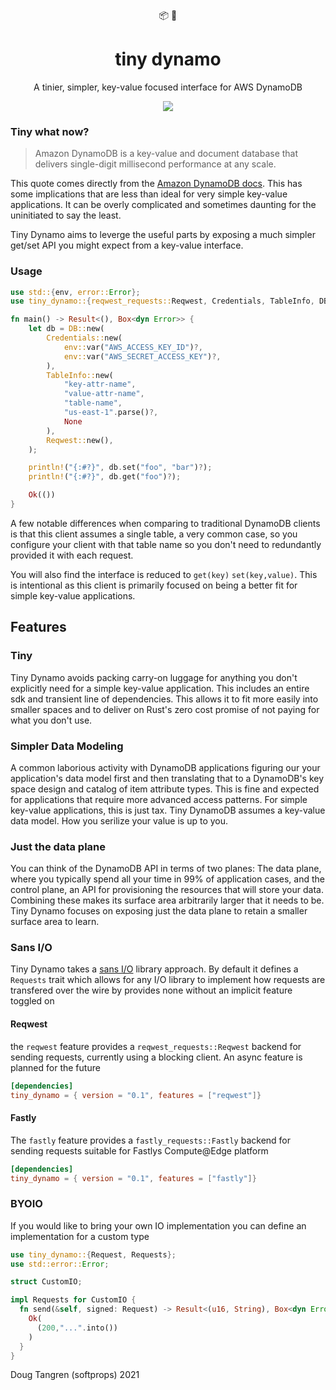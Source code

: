 <div align="center">
  📦 🤏
</div>

<h1 align="center">
  tiny dynamo
</h1>

<p align="center">
   A tinier, simpler, key-value focused interface for AWS DynamoDB
</p>

<div align="center">
  <a href="https://github.com/softprops/tiny-dynamo/actions">
		<img src="https://github.com/softprops/tiny-dynamo/workflows/Main/badge.svg"/>
	</a>
</div>

### Tiny what now?

> Amazon DynamoDB is a key-value and document database that delivers single-digit millisecond performance at any scale.

This quote comes directly from the [Amazon DynamoDB docs](https://aws.amazon.com/dynamodb/). This has some implications that are less than ideal for very simple key-value applications. It can be overly complicated and sometimes daunting for the uninitiated to say the least.

Tiny Dynamo aims to leverge the useful parts by exposing a much simpler get/set API you might expect from a key-value interface.

### Usage

```rust ,no_run
use std::{env, error::Error};
use tiny_dynamo::{reqwest_requests::Reqwest, Credentials, TableInfo, DB};

fn main() -> Result<(), Box<dyn Error>> {
    let db = DB::new(
        Credentials::new(
            env::var("AWS_ACCESS_KEY_ID")?,
            env::var("AWS_SECRET_ACCESS_KEY")?,
        ),
        TableInfo::new(
            "key-attr-name",
            "value-attr-name",
            "table-name",
            "us-east-1".parse()?,
            None
        ),
        Reqwest::new(),
    );

    println!("{:#?}", db.set("foo", "bar")?);
    println!("{:#?}", db.get("foo")?);

    Ok(())
}
```

A few notable differences when comparing to traditional DynamoDB clients is that this client assumes a single table, a very common case, so you configure your client with that table name so you don't need to redundantly provided it with each request.

You will also find the interface is reduced to `get(key)` `set(key,value)`. This is intentional as this client is primarily focused on being a better fit for simple key-value applications.

## Features

### Tiny

Tiny Dynamo avoids packing carry-on luggage for anything you don't explicitly need for a simple key-value application. This includes an entire sdk and transient line of dependencies. This allows it to fit more easily into smaller spaces and to deliver on Rust's zero cost promise of not paying for what you don't use.

### Simpler Data Modeling

A common laborious activity with DynamoDB applications figuring our your application's data model first and then translating that to a DynamoDB's key space design and catalog of item attribute types. This is fine and expected for applications that require more advanced access patterns. For simple key-value applications, this is just tax. Tiny DynamoDB assumes a key-value data model. How you serilize your value is up to you.

### Just the data plane

You can think of the DynamoDB API in terms of two planes: The data plane, where you typically spend all your time in 99% of application cases, and the control plane, an API for provisioning the resources that will store your data. Combining these makes its surface area arbitrarily larger that it needs to be. Tiny Dynamo focuses on exposing just the data plane to retain a smaller surface area to learn.

### Sans I/O

Tiny Dynamo takes a [sans I/O](https://sans-io.readthedocs.io/) library approach. By default it defines a `Requests` trait which allows for any I/O library to implement how requests are transfered over the wire by provides none without an implicit feature toggled on

#### Reqwest

the `reqwest` feature provides a `reqwest_requests::Reqwest` backend for sending requests, currently using a blocking client. An async feature is planned for the future

```toml
[dependencies]
tiny_dynamo = { version = "0.1", features = ["reqwest"]}
```

#### Fastly

The `fastly` feature provides a `fastly_requests::Fastly` backend for sending requests suitable for Fastlys Compute@Edge platform

```toml
[dependencies]
tiny_dynamo = { version = "0.1", features = ["fastly"]}
```

### BYOIO

If you would like to bring your own IO implementation you can define an implementation for a custom type

```rust
use tiny_dynamo::{Request, Requests};
use std::error::Error;

struct CustomIO;

impl Requests for CustomIO {
  fn send(&self, signed: Request) -> Result<(u16, String), Box<dyn Error>> {
    Ok(
      (200,"...".into())
    )
  }
}
```

Doug Tangren (softprops) 2021
